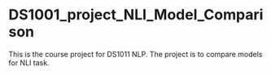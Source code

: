 # DS1001_project_NLI_Model_Comparison
This is the course project for DS1011 NLP. The project is to compare models for NLI task.
